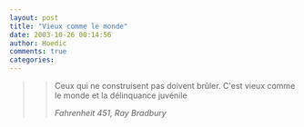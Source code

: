 ```yaml
---
layout: post
title: "Vieux comme le monde"
date: 2003-10-26 00:14:56
author: Hoedic
comments: true
categories: 
---
```



<blockquote><blockquote>Ceux qui ne construisent pas doivent brûler. C'est vieux comme le monde et la délinquance juvénile

*Fahrenheit 451, Ray Bradbury*</blockquote></blockquote>